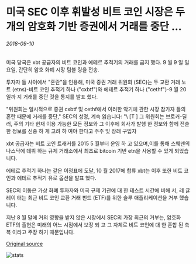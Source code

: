 # 미국 SEC 이후 휘발성 비트 코인 시장은 두 개의 암호화 기반 증권에서 거래를 중단 ...

###### 2018-09-10

미국 당국은 xbt 공급자의 비트 코인과 에테르 추적기의 거래를 금지 했다. 9 월 9 일 일요일, 간단히 암호 화폐 시장 텀블 링을 전송.

투자자 들 사이에서 "혼란"을 인용해, 미국 증권 거래 위원회 (SEC)는 두 교환 거래 노트 (etns)-비트 코인 추적기 하나 ("cxbtf")와 에테르 추적기 하나 ("cethf")-9 월 20 일까 지 거래를 중단 것을 통지를 발표 했다.

"위원회는 일시적으로 증권 cxbtf 및 cethf에서 이러한 악기에 관한 시장 참가자 들의 혼란 때문에 거래를 중단," SEC의 성명, 계속 읽습니다: "\ [T \] 그 위원회는 브로커-딜러, 주의 기타 현재 이용 가능한 모든 정보와 그 이후에 회사가 발행 한 정보와 함께 전술한 정보를 신중 하 게 고려 하 여야 한다고 주주 및 장래 구입자

xbt 공급자는 비트 코인 트래커를 2015 5 월부터 운영 하 고 있으며,이를 통해 스웨덴의 나스닥에 데뷔 하는 규제 거래소에서 최초로 bitcoin 기반 etn을 사용할 수 있게 되었습니다.

에테르 추적기 하나는 같은 이정표에 도달, 10 월 2017에 합류 xbt는 이후 또한 비트 코인과 에테르 추적기 유로 옵션을 발표 했다.

SEC의 이동은 가상 화폐 투자자와 미국 규제 기관에 대 한 테스트 시간에 비해 서, 레 귤 레이 터는 최근 비트 코인 교환 거래 펀드 (ETF)를 위한 슬루 애플리케이션을 거부 했습니다.

지난 8 월 말에 거의 영향을 받지 않은 시장에서 SEC의 가장 최근의 거부는, 암호화 ETF의 출현은 미래의 어느 시점에서 보장 되 고 그 자체로 비트 코인에 대 한 혼합 된 축복 이라고 주장 하기 때문입니다.

[Original source](https://cointelegraph.com/news/bitcoin-markets-volatile-after-us-sec-suspends-trading-in-two-crypto-based-securities)

![stats](https://c.statcounter.com/11760860/0/a89fa40b/1/ "stats")